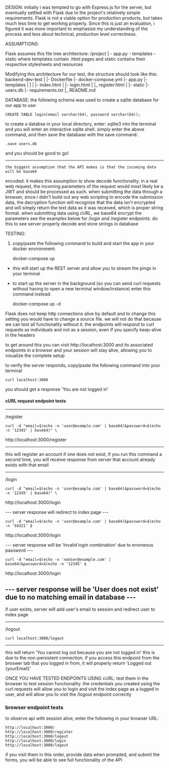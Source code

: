 DESIGN:
	initially i was tempted to go with Express.js for the server, but eventually
settled with Flask due to the project's relatively simple requirements. Flask is not
a viable option for production products, but takes much less time to get working properly.
Since this is just an evaluation, i figured it was more important to emphasize my 
understanding of the process and less about technical, production level correctness. 

ASSUMPTIONS:

Flask assumes this file tree architecture:
	/project
	 |
	  - app.py
	  - templates
	  - static
where templates contain .html pages and static contains their respective stylesheets 
and resources

Modifying this architecture for our test, the structure should look like this:
backend-dev-test
  |
  |- Dockerfile
  |- docker-compose.yml
  |- app.py
  |- templates
  |   |
  |   |- index.html
  |   |- login.html
  |   |_ register.html
  |
  |- static
  |- users.db
  |- requirements.txt
  |_ README.md

DATABASE:
 the following schema was used to create a sqlite database for our app to use:

	CREATE TABLE login(email varchar(64), password varchar(64));

to create a databse in your local directory, enter:
	sqlite3
into the terminal and you will enter an interactive sqlite shell. simply enter
the above command, and then save the database with the save command:

	.save users.db

and you should be good to go!
************************

	the biggest assumption that the API makes is that the incoming data will be base64
encoded. it makes this assumption to show decode functionality. in a real web 
request, the incoming parameters of the request would most likely be a JWT and should
be processed as such. 
	when submitting the data through a browser, since i didn't build out any web
scripting to encode the submission data, the decryption function will recognize that
the data isn't encrypted and will simply return the text data as it was received, which
is proper string format.
	when submitting data using cURL, we base64 encrypt the parameters
see the examples below for /login and /register endpoints. do this to see 
server properly decode and store strings in database

TESTING:

1. copy/paste the following command to build and start the app in your docker
   environment:

	docker-compose up

 - this will start up the REST server and allow you to stream the pings in your terminal
 - to start up the server in the background (so you can send curl requests
	without having to open a new terminal window/instance) enter this command instead:
	
	docker-compose up -d

Flask does not keep http connections alive by default and to change this setting you
would have to change a source file. we will not do that because we can test all
functionality without it.
the endpoints will respond to curl requests as individuals and not as a session,
even if you specify keep-alive in the headers

to get around this you can visit http://localhost:3000 and its associated endpoints
in a browser and your session will stay alive, allowing you to visualize the complete
setup

to verify the server responds, copy/paste the following command into your terminal

	curl localhost:3000

you should get a response 'You are not logged in'

#### cURL request endpoint tests ###

*********
/register

	curl -d "email=$(echo -n 'user@example.com' | base64)&password=$(echo -n '12345' | base64)" \
http://localhost:3000/register

--------------------------------
this will register an account if one does not exist, if you run this command a second
time, you will receive response from server that account already exists with that email

***************
/login

	curl -d "email=$(echo -n 'user@example.com' | base64)&password=$(echo -n '12345' | base64)" \
http://localhost:3000/login

--- server response will redirect to index page ---
	
	curl -d "email=$(echo -n 'user@example.com' | base64)&password=$(echo -n '54321' $
http://localhost:3000/login	

--- server response will be 'Invalid login combination' due to erroneous password ---

	curl -d "email=$(echo -n 'noUser@example.com' | base64)&password=$(echo -n '12345' $
http://localhost:3000/login

--- server response will be 'User does not exist' due to no matching email in database ---
--------------------------------

if user exists, server will add user's email to session and
redirect user to index page

*********
/logout

	curl localhost:3000/logout

------------------------------
this will return 'You cannot log out because you are not logged in' this is due to the
non-persistent connection. if you access this endpoint from the broswer tab that you
logged in from, it will properly return 'Logged out {yourEmail}'


ONCE YOU HAVE TESTED ENDPOINTS USING cURL:
	test them in the browser to test session functionality. the credentials
you created using the curl requests will allow you to login and visit the index page
as a logged in user, and will allow you to visit the /logout endpoint correctly

### browser endpoint tests ###

to observe api with session alive, enter the following in your browser URL:

	http://localhost:3000/
	http://localhost:3000/register
	http://localhost:3000/logout
	http://localhost:3000/login
	http://localhost:3000/logout

if you visit them in this order, provide data when prompted, and submit the forms, 
you will be able to see full functionality of the API
